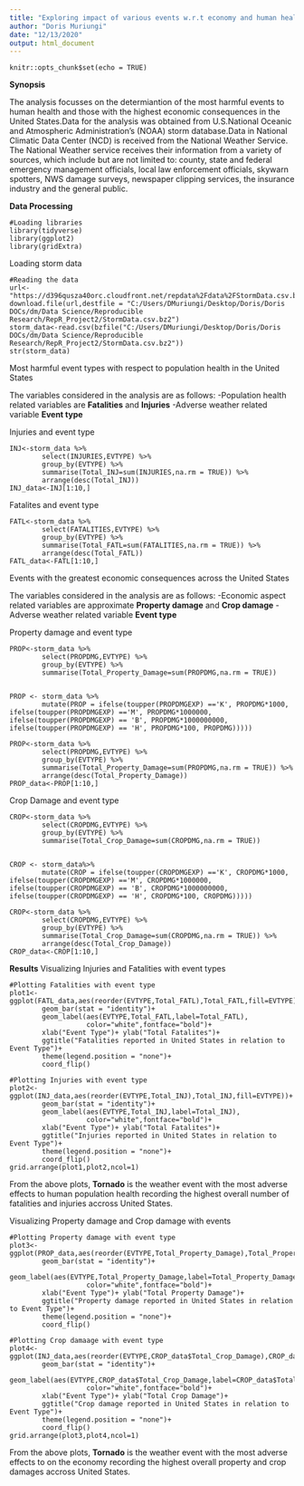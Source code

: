 ```yaml
---
title: "Exploring impact of various events w.r.t economy and human health in United States using U.S.(NOAA) storm database"
author: "Doris Muriungi"
date: "12/13/2020"
output: html_document
---
```


```{r setup, include=FALSE}
knitr::opts_chunk$set(echo = TRUE)
```


__Synopsis__

The analysis focusses on the determiantion of the most harmful events to human health and those with the highest economic consequences in the United States.Data for the analysis was obtained from U.S.National Oceanic and Atmospheric Administration’s (NOAA) storm database.Data in National Climatic Data Center (NCD) is received from the National Weather Service. The National Weather service receives their information from a variety of sources, which include but are not limited to: county, state and federal emergency management officials, local law enforcement officials, skywarn spotters, NWS damage surveys, newspaper clipping services, the insurance industry and the general public.

__Data Processing__

```{r}
#Loading libraries
library(tidyverse)
library(ggplot2)
library(gridExtra)
```

Loading storm data
```{r cars}
#Reading the data
url<-"https://d396qusza40orc.cloudfront.net/repdata%2Fdata%2FStormData.csv.bz2"
download.file(url,destfile = "C:/Users/DMuriungi/Desktop/Doris/Doris DOCs/dm/Data Science/Reproducible Research/RepR_Project2/StormData.csv.bz2")
storm_data<-read.csv(bzfile("C:/Users/DMuriungi/Desktop/Doris/Doris DOCs/dm/Data Science/Reproducible Research/RepR_Project2/StormData.csv.bz2"))
str(storm_data)
```

Most harmful event types with respect to population health in the United States

The variables considered in the analysis are as follows:
-Population health related variables are __Fatalities__ and __Injuries__
-Adverse weather related variable __Event type__ 

Injuries and event type
```{r}
INJ<-storm_data %>%
        select(INJURIES,EVTYPE) %>%
        group_by(EVTYPE) %>%
        summarise(Total_INJ=sum(INJURIES,na.rm = TRUE)) %>%
        arrange(desc(Total_INJ))
INJ_data<-INJ[1:10,]
```

Fatalites and event type
```{r}
FATL<-storm_data %>%
        select(FATALITIES,EVTYPE) %>%
        group_by(EVTYPE) %>%
        summarise(Total_FATL=sum(FATALITIES,na.rm = TRUE)) %>%
        arrange(desc(Total_FATL))
FATL_data<-FATL[1:10,]
```

Events with the greatest economic consequences across the United States

The variables considered in the analysis are as follows:
-Economic aspect related variables are approximate __Property damage__ and __Crop damage__
-Adverse weather related variable __Event type__ 

Property damage and event type
```{r}
PROP<-storm_data %>%
        select(PROPDMG,EVTYPE) %>%
        group_by(EVTYPE) %>%
        summarise(Total_Property_Damage=sum(PROPDMG,na.rm = TRUE))
       

PROP <- storm_data %>% 
        mutate(PROP = ifelse(toupper(PROPDMGEXP) =='K', PROPDMG*1000, ifelse(toupper(PROPDMGEXP) =='M', PROPDMG*1000000, ifelse(toupper(PROPDMGEXP) == 'B', PROPDMG*1000000000, ifelse(toupper(PROPDMGEXP) == 'H', PROPDMG*100, PROPDMG)))))

PROP<-storm_data %>%
        select(PROPDMG,EVTYPE) %>%
        group_by(EVTYPE) %>%
        summarise(Total_Property_Damage=sum(PROPDMG,na.rm = TRUE)) %>%
        arrange(desc(Total_Property_Damage))
PROP_data<-PROP[1:10,]
```

Crop Damage and event type
```{r}
CROP<-storm_data %>%
        select(CROPDMG,EVTYPE) %>%
        group_by(EVTYPE) %>%
        summarise(Total_Crop_Damage=sum(CROPDMG,na.rm = TRUE))


CROP <- storm_data%>%
        mutate(CROP = ifelse(toupper(CROPDMGEXP) =='K', CROPDMG*1000, ifelse(toupper(CROPDMGEXP) =='M', CROPDMG*1000000, ifelse(toupper(CROPDMGEXP) == 'B', CROPDMG*1000000000, ifelse(toupper(CROPDMGEXP) == 'H', CROPDMG*100, CROPDMG)))))

CROP<-storm_data %>%
        select(CROPDMG,EVTYPE) %>%
        group_by(EVTYPE) %>%
        summarise(Total_Crop_Damage=sum(CROPDMG,na.rm = TRUE)) %>%
        arrange(desc(Total_Crop_Damage))
CROP_data<-CROP[1:10,]
```

__Results__
Visualizing Injuries and Fatalities with event types
```{r}
#Plotting Fatalities with event type
plot1<-ggplot(FATL_data,aes(reorder(EVTYPE,Total_FATL),Total_FATL,fill=EVTYPE))+
        geom_bar(stat = "identity")+
        geom_label(aes(EVTYPE,Total_FATL,label=Total_FATL),
                   color="white",fontface="bold")+
        xlab("Event Type")+ ylab("Total Fatalites")+
        ggtitle("Fatalities reported in United States in relation to Event Type")+
        theme(legend.position = "none")+
        coord_flip()

#Plotting Injuries with event type
plot2<-ggplot(INJ_data,aes(reorder(EVTYPE,Total_INJ),Total_INJ,fill=EVTYPE))+
        geom_bar(stat = "identity")+
        geom_label(aes(EVTYPE,Total_INJ,label=Total_INJ),
                   color="white",fontface="bold")+
        xlab("Event Type")+ ylab("Total Fatalites")+
        ggtitle("Injuries reported in United States in relation to Event Type")+
        theme(legend.position = "none")+
        coord_flip()
grid.arrange(plot1,plot2,ncol=1)
```

From the above plots, __Tornado__ is the weather event with the most adverse effects to human population health recording the highest overall number of fatalities and injuries accross United States.

Visualizing Property damage and Crop damage with events
```{r}
#Plotting Property damage with event type
plot3<-ggplot(PROP_data,aes(reorder(EVTYPE,Total_Property_Damage),Total_Property_Damage,fill=EVTYPE))+
        geom_bar(stat = "identity")+
        geom_label(aes(EVTYPE,Total_Property_Damage,label=Total_Property_Damage),
                   color="white",fontface="bold")+
        xlab("Event Type")+ ylab("Total Property Damage")+
        ggtitle("Property damage reported in United States in relation to Event Type")+
        theme(legend.position = "none")+
        coord_flip()

#Plotting Crop damaage with event type
plot4<-ggplot(INJ_data,aes(reorder(EVTYPE,CROP_data$Total_Crop_Damage),CROP_data$Total_Crop_Damage,fill=EVTYPE))+
        geom_bar(stat = "identity")+
        geom_label(aes(EVTYPE,CROP_data$Total_Crop_Damage,label=CROP_data$Total_Crop_Damage),
                   color="white",fontface="bold")+
        xlab("Event Type")+ ylab("Total Crop Damage")+
        ggtitle("Crop damage reported in United States in relation to Event Type")+
        theme(legend.position = "none")+
        coord_flip()
grid.arrange(plot3,plot4,ncol=1)
```

From the above plots, __Tornado__ is the weather event with the most adverse effects to on the economy recording the highest overall property and crop damages accross United States.